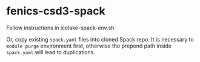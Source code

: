 # fenics-csd3-spack

Follow instructions in icelake-spack-env.sh

Or, copy existing `spack.yaml` files into cloned Spack repo. It is necessary to `module purge` environment first, otherwise the prepend path inside `spack.yaml` will lead to duplications. 
